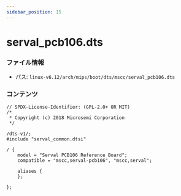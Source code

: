 ```yaml
---
sidebar_position: 15
---
```

# serval_pcb106.dts

### ファイル情報

- パス: `linux-v6.12/arch/mips/boot/dts/mscc/serval_pcb106.dts`

### コンテンツ

```dts
// SPDX-License-Identifier: (GPL-2.0+ OR MIT)
/*
 * Copyright (c) 2018 Microsemi Corporation
 */

/dts-v1/;
#include "serval_common.dtsi"

/ {
	model = "Serval PCB106 Reference Board";
	compatible = "mscc,serval-pcb106", "mscc,serval";

	aliases {
	};

};


```
